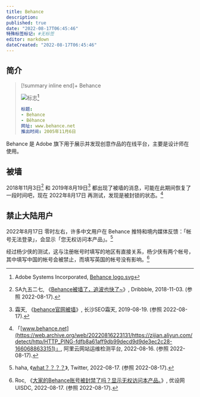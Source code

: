 ```yaml
---
title: Behance
description:
published: true
date: "2022-08-17T06:45:46"
特殊标签标记: #无标签
editor: markdown
dateCreated: "2022-08-17T06:45:46"
---
```


## 简介

> [!summary inline end]+ Behance
>
> ![标志](https://s3.tebi.io/ggame/company/Adobe/Behance/Behance_logo.svg)[^logo]
>
> ```yaml
> 标题:
> - Behance
> - Bēhance
> 网址: www.behance.net
> 推出时间: 2005年11月6日
> ```

[^logo]: Adobe Systems Incorporated, [Behance logo.svg](https://commons.wikimedia.org/wiki/File:Behance_logo.svg)

Behance 是 Adobe 旗下用于展示并发现创意作品的在线平台，主要是设计师在使用。

## 被墙

2018年11月3日[^5492644] 和 2019年8月19日[^bowb] 都出现了被墙的消息，可能在此期间恢复了一段时间吧，现在 2022年8月17日 再测试，发现是被封锁的状态。[^al_d1]

[^5492644]: SA九五二七, 《[Behance被墙了，追波也快了~](https://web.archive.org/web/20220816225344/https://dribbble.com/shots/5492644-Behance)》, Dribbble, 2018-11-03. (参照 2022-08-17).

[^bowb]: 霜天, 《[behance官网被墙](https://web.archive.org/web/20210303205725/https://i5seo.com/behance-official-website-blocked.html)》, 长沙SEO霜天, 2019-08-19. (参照 2022-08-17).

[^al_d1]: 「[www.behance.net](https://web.archive.org/web/20220816223131/https://zijian.aliyun.com/detect/http/HTTP_PING-fdfb8a61aff9db99decd9d9de3ec2c28-1660688633151)」, 阿里云网站运维检测平台, 2022-08-16. (参照 2022-08-17).

## 禁止大陆用户

2022年8月17日 零时左右，许多中文用户在 Behance 推特和境内媒体反馈：「帐号无法登录」，会显示「您无权访问本产品」。[^1559593084098269184]

[^1559593084098269184]: haha, 《[what？？？？](https://twitter.com/hahazwei/status/1559593084098269184)》, Twitter, 2022-08-17. (参照 2022-08-17).

经过杨少侠的测试，这与注册帐号时填写的地区有直接关系，杨少侠有两个帐号，其中填写中国的帐号会被禁止，而填写英国的帐号没有影响。[^121207471456]

[^121207471456]: Roc, 《[大家的Behance账号被封禁了吗？显示无权访问本产品。](https://web.archive.org/web/20220816230006/https://www.uisdc.com/talk/121207471456.html)》, 优设网UISDC, 2022-08-17. (参照 2022-08-17).
